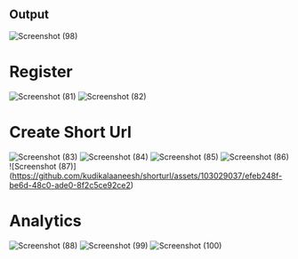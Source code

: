 ## Output
![Screenshot (98)](https://github.com/kudikalaaneesh/shorturl/assets/103029037/2c8abe67-ab02-4e44-a282-dddb025a5952)

# Register
![Screenshot (81)](https://github.com/kudikalaaneesh/shorturl/assets/103029037/d6b20c38-4216-4ccd-9a93-12c9498be263)
![Screenshot (82)](https://github.com/kudikalaaneesh/shorturl/assets/103029037/a6d657f6-2633-4f1f-acf6-4026728dfea9)

# Create Short Url
![Screenshot (83)](https://github.com/kudikalaaneesh/shorturl/assets/103029037/0db60d2b-1d59-47e4-9460-f18a1eb930ee)
![Screenshot (84)](https://github.com/kudikalaaneesh/shorturl/assets/103029037/b8c8f61d-b34e-4f2e-95e7-ddefdbd7a5b8)
![Screenshot (85)](https://github.com/kudikalaaneesh/shorturl/assets/103029037/c0e28f7b-313c-46d7-b354-4c19a5964082)
![Screenshot (86)](https://github.com/kudikalaaneesh/shorturl/assets/103029037/e81d1680-38be-4562-8156-7b535e2c0e7b)
![Screenshot (87)]
(https://github.com/kudikalaaneesh/shorturl/assets/103029037/efeb248f-be6d-48c0-ade0-8f2c5ce92ce2)

# Analytics
![Screenshot (88)](https://github.com/kudikalaaneesh/shorturl/assets/103029037/dcacf401-3e21-4ce3-94a5-4c41d7e6e735)
![Screenshot (99)](https://github.com/kudikalaaneesh/shorturl/assets/103029037/d840dd3d-6373-44d2-8b47-baea5c952979)
![Screenshot (100)](https://github.com/kudikalaaneesh/shorturl/assets/103029037/226fb926-1f43-4d80-89d5-9d632e426407)





